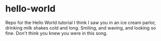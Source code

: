 # hello-world
Repo for the Hello World tutorial
I think I saw you in an ice cream parlor, drinking milk shakes cold and long.
Smiling, and waving, and looking so fine.
Don't think you knew you were in this song.
